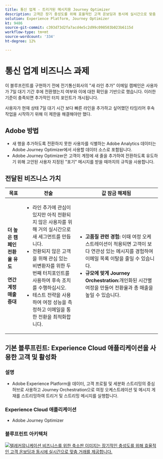 ```yaml
---
title: 통신 업계 - 트리거된 메시지용 Journey Optimizer
description: 고객은 장기 충성도를 위해 효율적인 고객 온보딩과 동시에 실시간으로 맞춤 거래를 제공할 수 있습니다.
solution: Experience Platform, Journey Optimizer
kt: 9486
source-git-commit: c393d73d2fa7acd4e5c2d99c098503b023b6115d
workflow-type: tm+mt
source-wordcount: '334'
ht-degree: 12%

---
```



# 통신 업계 비즈니스 과제

이 블루프린트를 구현하기 전에 전기통신회사의 &quot;새 라인 추가&quot; 이메일 캠페인은 사용자가 7일 대기 기간 후에 전환했는지 여부와 이에 대한 확인을 기반으로 했습니다. 이러한 기준이 충족되면 추가적인 터치 포인트가 개시됩니다.

사용자가 현재 상태 7일 대기 시간 보다 빠른 라인을 추가하고 싶어했던 타임리어 후속 작업을 시작하기 위해 이 제한을 해결해야만 했다.

## Adobe 방법

* 새 행을 추가하도록 전환하지 못한 사용자를 식별하는 Adobe Analytics 데이터는 Adobe Journey Optimizer에서 사용할 데이터 소스로 포함됩니다.
* Adobe Journey Optimizer은 고객이 계정에 새 줄을 추가하여 전환하도록 유도하기 위해 고안된 사용자 지정된 &quot;포기&quot; 메시지를 받을 때까지의 규칙을 사용합니다.


## 전달된 비즈니스 가치

| 목표 | 전술 | 값 잠금 해제됨 |
|---|---|---|
| **더 높은 캠페인 전환율 유도&#x200B;**<br></br>**연간 계정 매출 증대**</ul> | <ul><li>라인 추가에 관심이 있지만 아직 전환되지 않은 사용자를 위해 거의 실시간으로 새 세그먼트를 만듭니다.</li><li>전환되지 않은 고객을 위해 관심 있는 비변환자를 위한 두 번째 터치포인트를 사용하여 후속 조치를 수행하십시오. </li><li>테스트 전략을 사용하여 여정 성능을 측정하고 이메일을 통한 전환을 최적화합니다.</li></ul> | <ul><li><strong>고품질 관련 경험:</strong> 이때 여정 오케스트레이션이 적용되면 고객이 보다 연관성 있는 메시지를 경험하여 이메일 목록 이탈을 줄일 수 있습니다.</li><li><strong>규모에 맞게 Journey Orchestration:</strong>개인화된 시간별 여정을 만들어 전환율과 총 매출을 높일 수 있습니다.</li></ul> |

## 기본 블루프린트: Experience Cloud 애플리케이션을 사용한 고객 및 활성화

### 설명

<ul><li>Adobe Experience Platform을 데이터, 고객 프로필 및 세분화 스트리밍의 중심 허브로 사용하고 Journey Orchestration으로 여정 오케스트레이션 및 메시지 게재를 스트리밍하여 트리거 및 스트리밍 메시지를 실행합니다.</li></ul>

### Experience Cloud 애플리케이션

<ul><li>Adobe Journey Optimizer</li></ul>

### 블루프린트 아키텍처

<a href="https://experienceleague.adobe.com/docs/blueprints-learn/architecture/customer-journeys/journey-optimizer.html?lang=ko"><img alt="텔레커뮤니케이션 비즈니스를 위한 축소판 이미지는 장기적인 충성도를 위해 효율적인 고객 온보딩과 동시에 실시간으로 맞춤 거래를 제공합니다." src="https://experienceleague.adobe.com/docs/blueprints-learn/assets/journey-optimizer.png?lang=en"/></a>






